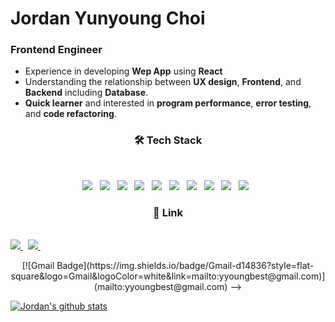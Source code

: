 # Jordan Yunyoung Choi
### Frontend Engineer
* Experience in developing **Wep App** using **React**
* Understanding the relationship between **UX design**, **Frontend**, and **Backend** including **Database**.
* **Quick learner** and interested in **program performance**, **error testing**, and **code refactoring**.

<h3 align="center"><b>🛠 Tech Stack</b></h3>
</br>
<p align="center">
<img src="https://img.shields.io/badge/HTML5-E34F26?style=flat-square&logo=HTML5&logoColor=white"/></a> &nbsp
<img src="https://img.shields.io/badge/CSS3-1572B6?style=flat-square&logo=CSS3&logoColor=white"/></a> &nbsp
<img src="https://img.shields.io/badge/JavaScript-F7DF1E?style=flat-square&logo=JavaScript&logoColor=white"/></a> &nbsp
<img src="https://img.shields.io/badge/react_native-%2320232a.svg?style=for-the-badge&logo=react&logoColor=%2361DAFB"></a> &nbsp
<img src="https://img.shields.io/badge/React_Router-CA4245?style=for-the-badge&logo=react-router&logoColor=white"></a> &nbsp
<img src="https://shields.io/badge/TypeScript-3178C6?logo=TypeScript&logoColor=FFF&style=flat-square"/></a> &nbsp
<img src="https://img.shields.io/badge/styled--components-v5.3.1-orange"/></a> &nbsp
<img src="https://img.shields.io/badge/-ApolloGraphQL-311C87?style=for-the-badge&logo=apollo-graphql"></a> &nbsp
<img src="https://img.shields.io/badge/-jest-%23C21325?style=for-the-badge&logo=jest&logoColor=white"></a> &nbsp
<img src="https://img.shields.io/static/v1?style=for-the-badge&message=MobX&color=222222&logo=MobX&logoColor=FF9955&label="></a> &nbsp
</p>

<h3 align="center"><b>🔗 Link</b></h3>
</br>
<a href="https://equal-single-def.notion.site/02c7fc5189544f7e8068b1e2548d37d8?v=2bae7d96a5e341a2904f628444d59b54">
    <img src="https://img.shields.io/static/v1?style=for-the-badge&message=Notion&color=000000&logo=Notion&logoColor=FFFFFF&label="/>
</a> &nbsp
<a href="mailto:yyoungbest@gmail.com">
    <img src="https://img.shields.io/badge/Gmail-d14836?style=flat-square&logo=Gmail&logoColor=white&link=mailto:yyoungbest@gmail.com"/>
</a> &nbsp
<p align="center">
<!-- 
[![Notion Badge](https://img.shields.io/badge/-Notion-black?style=flat-square&logo=notion&link=https://equal-single-def.notion.site/02c7fc5189544f7e8068b1e2548d37d8?v=2bae7d96a5e341a2904f628444d59b54)](https://equal-single-def.notion.site/02c7fc5189544f7e8068b1e2548d37d8?v=2bae7d96a5e341a2904f628444d59b54) -->

<!-->
[![Gmail Badge](https://img.shields.io/badge/Gmail-d14836?style=flat-square&logo=Gmail&logoColor=white&link=mailto:yyoungbest@gmail.com)](mailto:yyoungbest@gmail.com) -->

[![Jordan's github stats](https://github-readme-stats.vercel.app/api?username=jordan-choi)](https://github.com/anuraghazra/github-readme-stats)
</p>
